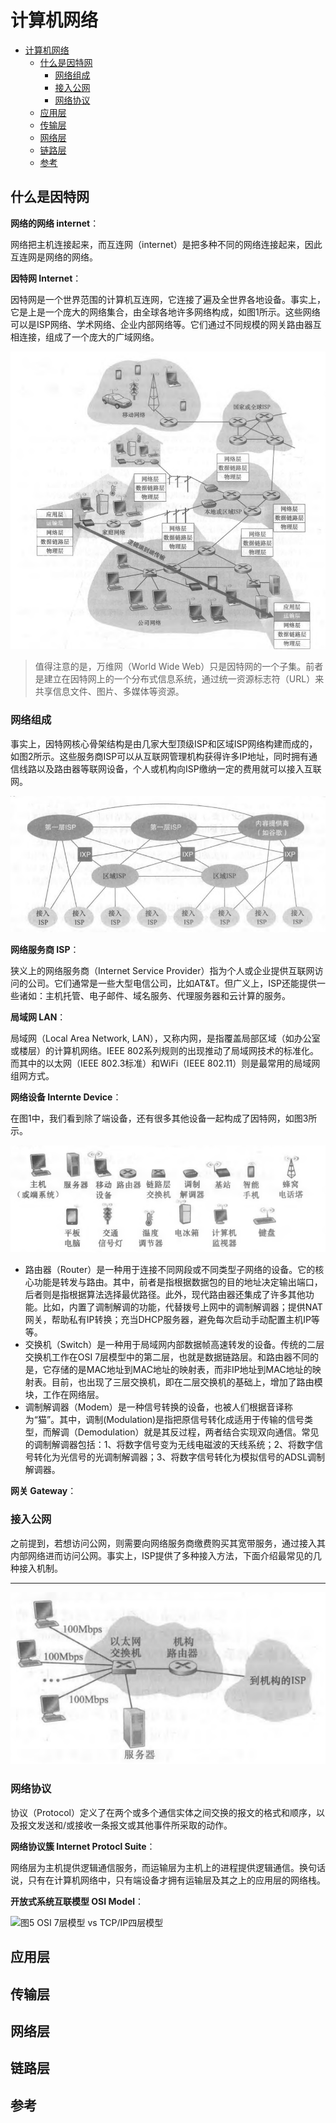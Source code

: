 # 计算机网络

- [计算机网络](#计算机网络)
  - [什么是因特网](#什么是因特网)
    - [网络组成](#网络组成)
    - [接入公网](#接入公网)
    - [网络协议](#网络协议)
  - [应用层](#应用层)
  - [传输层](#传输层)
  - [网络层](#网络层)
  - [链路层](#链路层)
  - [参考](#参考)

## 什么是因特网

**网络的网络 internet**：

网络把主机连接起来，而互连网（internet）是把多种不同的网络连接起来，因此互连网是网络的网络。

**因特网 Internet**：

因特网是一个世界范围的计算机互连网，它连接了遍及全世界各地设备。事实上，它是上是一个庞大的网络集合，由全球各地许多网络构成，如图1所示。这些网络可以是ISP网络、学术网络、企业内部网络等。它们通过不同规模的网关路由器互相连接，组成了一个庞大的广域网络。

![图1 因特网的组成](../img/computer_network_composition.png)

> 值得注意的是，万维网（World Wide Web）只是因特网的一个子集。前者是建立在因特网上的一个分布式信息系统，通过统一资源标志符（URL）来共享信息文件、图片、多媒体等资源。

### 网络组成

事实上，因特网核心骨架结构是由几家大型顶级ISP和区域ISP网络构建而成的，如图2所示。这些服务商ISP可以从互联网管理机构获得许多IP地址，同时拥有通信线路以及路由器等联网设备，个人或机构向ISP缴纳一定的费用就可以接入互联网。

![图2 ISP结构](../img/computer_network_isp.png)

**网络服务商 ISP**：

狭义上的网络服务商（Internet Service Provider）指为个人或企业提供互联网访问的公司。它们通常是一些大型电信公司，比如AT&T。但广义上，ISP还能提供一些诸如：主机托管、电子邮件、域名服务、代理服务器和云计算的服务。

**局域网 LAN**：

局域网（Local Area Network, LAN），又称内网，是指覆盖局部区域（如办公室或楼层）的计算机网络。IEEE 802系列规则的出现推动了局域网技术的标准化。而其中的以太网（IEEE 802.3标准）和WiFi（IEEE 802.11）则是最常用的局域网组网方式。

**网络设备 Internte Device**：

在图1中，我们看到除了端设备，还有很多其他设备一起构成了因特网，如图3所示。

![图3 因特网中的设备](../img/computer_network_device.png)

- 路由器（Router）是一种用于连接不同网段或不同类型子网络的设备。它的核心功能是转发与路由。其中，前者是指根据数据包的目的地址决定输出端口，后者则是指根据算法选择最优路径。此外，现代路由器还集成了许多其他功能。比如，内置了调制解调的功能，代替拨号上网中的调制解调器；提供NAT网关，帮助私有IP转换；充当DHCP服务器，避免每次启动手动配置主机IP等等。
- 交换机（Switch）是一种用于局域网内部数据帧高速转发的设备。传统的二层交换机工作在OSI 7层模型中的第二层，也就是数据链路层。和路由器不同的是，它存储的是MAC地址到MAC地址的映射表，而非IP地址到MAC地址的映射表。目前，也出现了三层交换机，即在二层交换机的基础上，增加了路由模块，工作在网络层。
- 调制解调器（Modem）是一种信号转换的设备，也被人们根据音译称为“猫”。其中，调制(Modulation)是指把原信号转化成适用于传输的信号类型，而解调（Demodulation）就是其反过程，两者结合实现双向通信。常见的调制解调器包括：1、将数字信号变为无线电磁波的天线系统；2、将数字信号转化为光信号的光调制解调器；3、将数字信号转化为模拟信号的ADSL调制解调器。

**网关 Gateway**：

### 接入公网

之前提到，若想访问公网，则需要向网络服务商缴费购买其宽带服务，通过接入其内部网络进而访问公网。事实上，ISP提供了多种接入方法，下面介绍最常见的几种接入机制。

****

![图3 访问公网](../img/computer_network_lan_access.png)

### 网络协议

协议（Protocol）定义了在两个或多个通信实体之间交换的报文的格式和顺序，以及报文发送和/或接收一条报文或其他事件所采取的动作。

**网络协议簇 Internet Protocl Suite**：

网络层为主机提供逻辑通信服务，而运输层为主机上的进程提供逻辑通信。换句话说，只有在计算机网络中，只有端设备才拥有运输层及其之上的应用层的网络栈。

**开放式系统互联模型 OSI Model**：

![图5 OSI 7层模型 vs TCP/IP四层模型](https://p3-juejin.byteimg.com/tos-cn-i-k3u1fbpfcp/ea1297fd235642e69b68eaaf04bfb868~tplv-k3u1fbpfcp-zoom-in-crop-mark:1512:0:0:0.awebp)

## 应用层

## 传输层

## 网络层

## 链路层

## 参考
